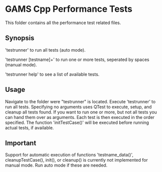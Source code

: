 # GAMS Cpp Performance Tests

This folder contains all the performance test related files.


## Synopsis

'testrunner' to run all tests (auto mode).

'testrunner [testname]+' to run one or more tests, seperated by spaces (manual mode).

'testrunner help' to see a list of available tests.


## Usage

Navigate to the folder were "testrunner" is located. Execute 'testrunner' to run
all tests. Specifying no arguments uses QTest to execute, setup, and cleanup all 
tests found.
If you want to run one or more, but not all tests you can hand them over as arguments. Each 
test is then executed in the order specified. The function 'initTestCase()' will
be executed before running actual tests, if available.

## Important

Support for automatic execution of functions 'testname_data()', cleanupTestCase(),
init(), or cleanup() is currently not implemented for manual mode. Run auto mode
if these are needed.

